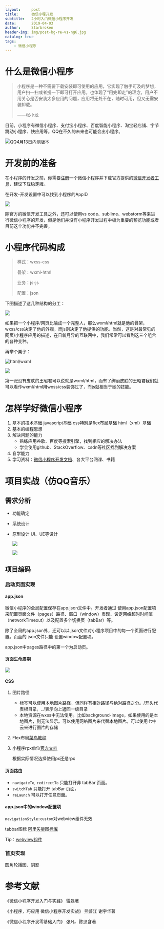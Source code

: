 ```yaml
---
layout:     post
title:      微信小程开发
subtitle:   2小时入门微信小程序开发
date:       2019-04-03
author:     Starbroken
header-img: img/post-bg-re-vs-ng6.jpg
catalog: true
tags:
    - 微信小程序
---
```

# 什么是微信小程序

> 小程序是一种不需要下载安装即可使用的应用，它实现了触手可及的梦想，用户扫一扫或者搜一下即可打开应用。也体现了“用完即走”的理念，用户不用关心是否安装太多应用的问题，应用将无处不在，随时可用，但又无需安装卸载。
>
> ——张小龙



目前，小程序有微信小程序、支付宝小程序、百度智能小程序、淘宝轻店铺、字节跳动小程序、快应用等。QQ在不久的未来也可能会出小程序。

![QQ4月13日内测版本](https://cloud-minapp-15476.cloud.ifanrusercontent.com/1hFC1sR86ldaJpis.jpg)

# 开发前的准备

在小程序的开发之前，你需要[注册](https://mp.weixin.qq.com/)一个微信小程序并下载官方提供的[微信开发者工具](https://developers.weixin.qq.com/miniprogram/dev/devtools/download.html)，建议下载稳定版。

在开发-开发设置中可以找到小程序的AppID

![](https://cloud-minapp-22472.cloud.ifanrusercontent.com/1hBekSYXKFUiG1tS.png)

除官方的微信开发工具之外，还可以使用vs code、sublime、webstorm等来进行微信小程序的开发，但是他们并没有小程序开发过程中极为重要的预览功能或者目前这个功能并不完善。

# 小程序代码构成

> 样式：wxss-css
>
> 骨架：wxml-html
>
> 业务：js-js
>
> 配置：json

下图描述了这几种结构的分工：

![](http://doc.ih5.cn/wp-content/uploads/2017/05/%E6%9C%AA%E6%A0%87%E9%A2%98-9.jpg)

如果把一个小程序/网页比喻成一个完整人，那么wxml/html就是他的骨架，wxss/css决定了他的外观，而js则决定了他提供的功能。当然，这是对最常见的网页/小程序应用的描述，在日新月异的互联网中，我们常常可以看到这三个组合的各种变种。

再举个栗子：

![html/wxml](https://cloud-minapp-22472.cloud.ifanrusercontent.com/1hBf2Ate2HaXerXE.png)

![](https://cloud-minapp-22472.cloud.ifanrusercontent.com/1hBf2EMp314jL5sN.png)

第一张没有皮肤的王昭君可以说就是wxml/html，而有了绚丽皮肤的王昭君我们就可以看作wxml/html用wxss/css装饰过了，而js就相当于她的技能。

# 怎样学好微信小程序
1. 基本的技术基础
   javascript基础
   css特别是flex布局基础
   html（xml）基础
2. 基本的编程思想
3. 解决问题的能力
   - 熟练应用谷歌、百度等搜索引擎，找到相应的解决办法
   - 学会使用github、StackOverflow、csdn等社区找到解决方案
4. 自学能力
5. 学习资料：[微信小程序开发文档](https://developers.weixin.qq.com/miniprogram/dev/index.html)、各大平台网课、书籍


# 项目实战（仿QQ音乐）
## 需求分析
- 功能确定

- 系统设计

- 原型设计
  UI、UE等设计

  ![](https://cloud-minapp-15476.cloud.ifanrusercontent.com/1hFCo5CZQFIlYZ1x.jpg)

  ![](<https://cloud-minapp-15476.cloud.ifanrusercontent.com/1hFCo9blyaRk4aKx.jpg>)
## 项目编码
### 启动页面实现

#### app.json

微信小程序的全局配置保存在app.json文件中。开发者通过 使用app.json配置项来配置页面文件（pages）路径、窗口（window）表现、设定网络超时时间值（networkTimeout）以及配置多个切换页（tabBar）等。  

除了全局的app.json外，还可以以.json文件对小程序项目中的每一个页面进行配置。页面的.json文件只能 设置window配置项。

app.json中pages路径中的第一个为启动页。

#### 页面生命周期

![](https://cloud-minapp-15476.cloud.ifanrusercontent.com/1hFBZBcAgkRQupaV.png)

####  CSS

1. 图片路径

   - <image>标签可以使用本地图片路径，但同样有相对路径与绝对路径之分。/开头代表根目录，../表示向上返回一级目录
   - 本地资源在wxss中无法使用。比如background-image，如果使用的是本地图片，则无法显示。可以使用网络图片来代替本地图片。可以使用七牛云来进行图片的存储

2. Flex布局[菜鸟教程](http://www.runoob.com/w3cnote/flex-grammar.html#rd)

3. 小程序rpx单位[官方文档](https://developers.weixin.qq.com/miniprogram/dev/framework/view/wxss.html)

   根据实际情况选择使用px还是rpx



#### 页面路由

- `navigateTo`, `redirectTo` 只能打开非 tabBar 页面。
- `switchTab` 只能打开 tabBar 页面。
- `reLaunch` 可以打开任意页面。

#### app.json中的window配置项

`navigationStyle:custom`对webview组件无效

tabbar图标 [阿里矢量图标库](https://www.iconfont.cn/collections/index?spm=a313x.7781069.1998910419.3)

Tip：[webview组件](https://developers.weixin.qq.com/miniprogram/dev/component/web-view.html)

### 首页实现

圆角轮播图、阴影

# 参考文献

《微信小程序开发入门与实践》 雷磊著

《小程序，巧应用 微信小程序开发实战》 熊普江 谢宇华著

《微信小程序开发零基础入门》 张凡、陈思含著

